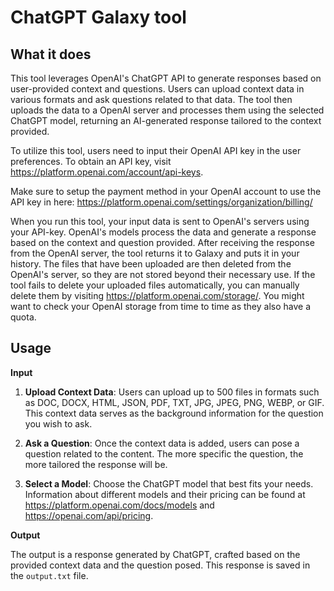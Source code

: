 # ChatGPT Galaxy tool

## What it does

This tool leverages OpenAI's ChatGPT API to generate responses based on user-provided context and questions.
Users can upload context data in various formats and ask questions related to that data.
The tool then uploads the data to a OpenAI server and processes them using the selected ChatGPT model, returning an AI-generated response tailored to the context provided.

To utilize this tool, users need to input their OpenAI API key in the user preferences. To obtain an API key, visit https://platform.openai.com/account/api-keys.

Make sure to setup the payment method in your OpenAI account to use the API key in here: https://platform.openai.com/settings/organization/billing/

When you run this tool, your input data is sent to OpenAI's servers using your API-key. 
OpenAI's models process the data and generate a response based on the context and question provided. 
After receiving the response from the OpenAI server, the tool returns it to Galaxy and puts it in your history. 
The files that have been uploaded are then deleted from the OpenAI's server, so they are not stored beyond their necessary use. 
If the tool fails to delete your uploaded files automatically, you can manually delete them by visiting https://platform.openai.com/storage/. You might want to check your OpenAI storage from time to time as they also have a quota.

## Usage

**Input**

1. **Upload Context Data**: Users can upload up to 500 files in formats such as DOC, DOCX, HTML, JSON, PDF, TXT, JPG, JPEG, PNG, WEBP, or GIF. 
This context data serves as the background information for the question you wish to ask.

2. **Ask a Question**: Once the context data is added, users can pose a question related to the content. 
The more specific the question, the more tailored the response will be.

3. **Select a Model**: Choose the ChatGPT model that best fits your needs. 
Information about different models and their pricing can be found at https://platform.openai.com/docs/models and https://openai.com/api/pricing.


**Output**

The output is a response generated by ChatGPT, crafted based on the provided context data and the question posed.
This response is saved in the `output.txt` file.

